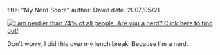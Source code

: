 
title: "My Nerd Score"
author: David
date: 2007/05/21

<p><a href="http://www.nerdtests.com/nq_ref.html"><img alt="I am nerdier than 74% of all people. Are you a nerd? Click here to find out!" src="http://www.nerdtests.com/images/badge/f8273a30a7e467bc.gif"></a></p> <p>Don't worry, I did this over my lunch break. Because I'm a nerd.</p>
